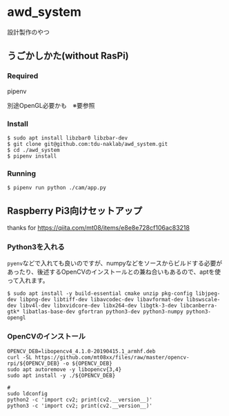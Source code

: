 # awd_system
設計製作のやつ

## うごかしかた(without RasPi)

### Required
pipenv

別途OpenGL必要かも　※要参照

### Install
```
$ sudo apt install libzbar0 libzbar-dev
$ git clone git@github.com:tdu-naklab/awd_system.git
$ cd ./awd_system
$ pipenv install
```

### Running
```
$ pipenv run python ./cam/app.py
```


## Raspberry Pi3向けセットアップ
thanks for https://qiita.com/mt08/items/e8e8e728cf106ac83218

### Python3を入れる
`pyenv`などで入れても良いのですが、numpyなどをソースからビルドする必要があったり、後述するOpenCVのインストールとの兼ね合いもあるので、aptを使って入れます。

```
$ sudo apt install -y build-essential cmake unzip pkg-config libjpeg-dev libpng-dev libtiff-dev libavcodec-dev libavformat-dev libswscale-dev libv4l-dev libxvidcore-dev libx264-dev libgtk-3-dev libcanberra-gtk* libatlas-base-dev gfortran python3-dev python3-numpy python3-opengl
```

### OpenCVのインストール

```
OPENCV_DEB=libopencv4_4.1.0-20190415.1_armhf.deb
curl -SL https://github.com/mt08xx/files/raw/master/opencv-rpi/${OPENCV_DEB} -o ${OPENCV_DEB}
sudo apt autoremove -y libopencv{3,4}
sudo apt install -y ./${OPENCV_DEB}

#
sudo ldconfig
python2 -c 'import cv2; print(cv2.__version__)'
python3 -c 'import cv2; print(cv2.__version__)'
```
